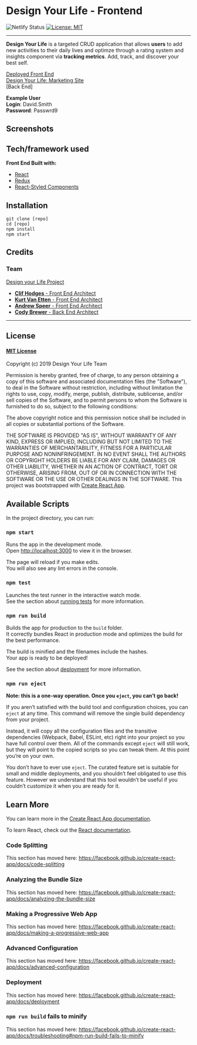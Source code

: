 # Design Your Life - Frontend

![Netlify Status](https://api.netlify.com/api/v1/badges/e23b713a-e4f5-4db1-9c6c-eed71373a7e2/deploy-status) [![License: MIT](https://img.shields.io/badge/License-MIT-yellow.svg)](https://choosealicense.com/licenses/mit/)

---

**Design Your Life** is a targeted CRUD application that allows **users** to add new activities to their daily lives and optimze through a rating system and insights component via **tracking metrics**. Add, track, and discover your best self.

[Deployed Front End](https://unruffled-tereshkova-1bf113.netlify.com/activities)
<br />
[Design Your Life: Marketing Site](https://github.com/Lambda-Labs-PT-Design-Your-Life/Front-End-Web-UI)
<br />
[Back End]

**Example User**
<br />
**Login**: David.Smith
<br />
**Password**: Passwrd9

## Screenshots

## Tech/framework used

<b>Front End Built with:</b>

- [React](https://reactjs.org/)
- [Redux](https://redux.js.org/)
- [React-Styled Components](https://www.styled-components.com/)

## Installation

```
git clone [repo]
cd [repo]
npm install
npm start
```

## Credits

### Team

[Design your Life Project](https://github.com/Lambda-Labs-PT-Design-Your-Life)

- [**Clif Hodges** - Front End Architect](https://github.com/clifhodges13)
- [**Kurt Van Etten** - Front End Architect](https://github.com/kurtve)
- [**Andrew Speer** - Front End Architect](https://github.com/nottolivc)
- [**Cody Brewer** - Back End Architect](https://github.com/Lambda-Labs-PT-Design-Your-Life)

---

## License

#### [MIT License](https://choosealicense.com/licenses/mit/)

Copyright (c) 2019 Design Your Life Team

Permission is hereby granted, free of charge, to any person obtaining a copy
of this software and associated documentation files (the "Software"), to deal
in the Software without restriction, including without limitation the rights
to use, copy, modify, merge, publish, distribute, sublicense, and/or sell
copies of the Software, and to permit persons to whom the Software is
furnished to do so, subject to the following conditions:

The above copyright notice and this permission notice shall be included in all
copies or substantial portions of the Software.

THE SOFTWARE IS PROVIDED "AS IS", WITHOUT WARRANTY OF ANY KIND, EXPRESS OR
IMPLIED, INCLUDING BUT NOT LIMITED TO THE WARRANTIES OF MERCHANTABILITY,
FITNESS FOR A PARTICULAR PURPOSE AND NONINFRINGEMENT. IN NO EVENT SHALL THE
AUTHORS OR COPYRIGHT HOLDERS BE LIABLE FOR ANY CLAIM, DAMAGES OR OTHER
LIABILITY, WHETHER IN AN ACTION OF CONTRACT, TORT OR OTHERWISE, ARISING FROM,
OUT OF OR IN CONNECTION WITH THE SOFTWARE OR THE USE OR OTHER DEALINGS IN THE
SOFTWARE.
This project was bootstrapped with [Create React App](https://github.com/facebook/create-react-app).

## Available Scripts

In the project directory, you can run:

### `npm start`

Runs the app in the development mode.<br>
Open [http://localhost:3000](http://localhost:3000) to view it in the browser.

The page will reload if you make edits.<br>
You will also see any lint errors in the console.

### `npm test`

Launches the test runner in the interactive watch mode.<br>
See the section about [running tests](https://facebook.github.io/create-react-app/docs/running-tests) for more information.

### `npm run build`

Builds the app for production to the `build` folder.<br>
It correctly bundles React in production mode and optimizes the build for the best performance.

The build is minified and the filenames include the hashes.<br>
Your app is ready to be deployed!

See the section about [deployment](https://facebook.github.io/create-react-app/docs/deployment) for more information.

### `npm run eject`

**Note: this is a one-way operation. Once you `eject`, you can’t go back!**

If you aren’t satisfied with the build tool and configuration choices, you can `eject` at any time. This command will remove the single build dependency from your project.

Instead, it will copy all the configuration files and the transitive dependencies (Webpack, Babel, ESLint, etc) right into your project so you have full control over them. All of the commands except `eject` will still work, but they will point to the copied scripts so you can tweak them. At this point you’re on your own.

You don’t have to ever use `eject`. The curated feature set is suitable for small and middle deployments, and you shouldn’t feel obligated to use this feature. However we understand that this tool wouldn’t be useful if you couldn’t customize it when you are ready for it.

## Learn More

You can learn more in the [Create React App documentation](https://facebook.github.io/create-react-app/docs/getting-started).

To learn React, check out the [React documentation](https://reactjs.org/).

### Code Splitting

This section has moved here: https://facebook.github.io/create-react-app/docs/code-splitting

### Analyzing the Bundle Size

This section has moved here: https://facebook.github.io/create-react-app/docs/analyzing-the-bundle-size

### Making a Progressive Web App

This section has moved here: https://facebook.github.io/create-react-app/docs/making-a-progressive-web-app

### Advanced Configuration

This section has moved here: https://facebook.github.io/create-react-app/docs/advanced-configuration

### Deployment

This section has moved here: https://facebook.github.io/create-react-app/docs/deployment

### `npm run build` fails to minify

This section has moved here: https://facebook.github.io/create-react-app/docs/troubleshooting#npm-run-build-fails-to-minify
